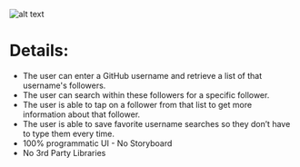 ![alt text](https://github.com/[username]/[reponame]/blob/[branch]/image.jpg?raw=true)
# Details:

- The user can enter a GitHub username and retrieve a list of that username's followers.
- The user can search within these followers for a specific follower.
- The user is able to tap on a follower from that list to get more information about that follower. 
- The user is able to save favorite username searches so they don’t have to type them every time.
- 100% programmatic UI - No Storyboard
- No 3rd Party Libraries
